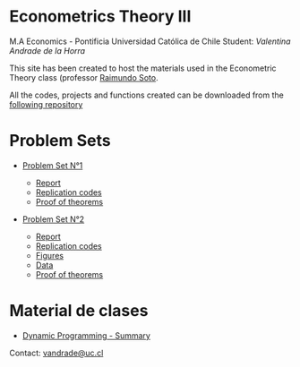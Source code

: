 # Econometrics Theory III

M.A Economics - Pontificia Universidad Católica de Chile
Student: *Valentina Andrade de la Horra*

This site has been created to host the materials used in the Econometric Theory class (professor [Raimundo Soto](https://economia.uc.cl/?profesor=raimundo-soto). 


All the codes, projects and functions created can be downloaded from the [following repository](https://github.com/valentinaandrade/econometrics-theoryIII/R)

# Problem Sets

- [Problem Set N°1](https://htmlpreview.github.io/?https://github.com/valentinaandrade/econometrics-theoryIII/blob/main/Rmd/problemset1.html)
  - [Report](https://htmlpreview.github.io/?https://github.com/valentinaandrade/econometrics-theoryIII/blob/main/Rmd/problemset1.html)
  - [Replication codes](https://github.com/valentinaandrade/econometrics-theoryIII/blob/main/Rmd/arima.Rmd)
  - [Proof of theorems](https://drive.google.com/file/d/1ch0D-Bei586snE9eHK8ZRNiY6YjGgJlD/view?usp=sharing)
 

- [Problem Set N°2](https://htmlpreview.github.io/?https://github.com/valentinaandrade/econometrics-theoryIII/blob/main/Rmd/problemset2.html)
  - [Report](https://htmlpreview.github.io/?https://github.com/valentinaandrade/econometrics-theoryIII/blob/main/Rmd/problemset2.html)
  - [Replication codes](https://github.com/valentinaandrade/econometrics-theoryIII/blob/main/input/code3)
  - [Figures](https://github.com/valentinaandrade/econometrics-theoryIII/blob/main/input/code3/graphs)
  - [Data](https://github.com/valentinaandrade/econometrics-theoryIII/blob/main/input/code3/data)
  - [Proof of theorems](https://drive.google.com/file/d/1s1iCfTpfZSHP4Fkagwbdc7EX7Lkvi1Xl/view?usp=sharing)


# Material de clases
- [Dynamic Programming - Summary](https://valentinaandrade.github.io/macroeconomics-theory/practice/ayudantias/ayu3/dp-intro.pdf)


Contact: [vandrade@uc.cl](mailto:vandrade@uc.cl)
